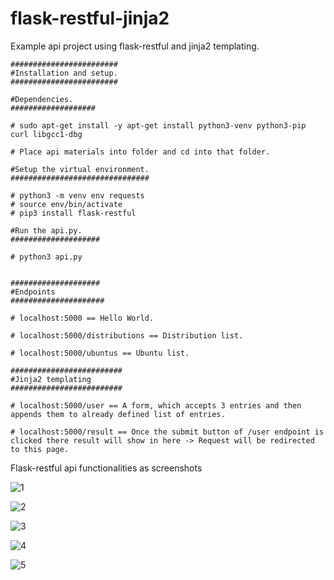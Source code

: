 # flask-restful-jinja2


Example api project using flask-restful and jinja2 templating. 

```
########################
#Installation and setup.
########################

#Dependencies.
###################

# sudo apt-get install -y apt-get install python3-venv python3-pip curl libgcc1-dbg

# Place api materials into folder and cd into that folder.

#Setup the virtual environment.
###############################
 
# python3 -m venv env requests
# source env/bin/activate
# pip3 install flask-restful

#Run the api.py.
####################

# python3 api.py


####################
#Endpoints
#####################

# localhost:5000 == Hello World.

# localhost:5000/distributions == Distribution list.

# localhost:5000/ubuntus == Ubuntu list.

#########################
#Jinja2 templating
#########################

# localhost:5000/user == A form, which accepts 3 entries and then appends them to already defined list of entries.

# localhost:5000/result == Once the submit button of /user endpoint is clicked there result will show in here -> Request will be redirected to this page.

```


Flask-restful api functionalities as screenshots


![1](https://user-images.githubusercontent.com/29865797/111880021-ad9e9500-89b1-11eb-8797-2f1a359f9fda.png)

![2](https://user-images.githubusercontent.com/29865797/111880023-b000ef00-89b1-11eb-83cb-c62f5ca9e17f.png)


![3](https://user-images.githubusercontent.com/29865797/111880025-b1cab280-89b1-11eb-9d71-4a6336a5b964.png)


![4](https://user-images.githubusercontent.com/29865797/111880028-b42d0c80-89b1-11eb-93fb-45757cb36384.png)


![5](https://user-images.githubusercontent.com/29865797/111880033-b68f6680-89b1-11eb-9bda-676744a91b5f.png)

